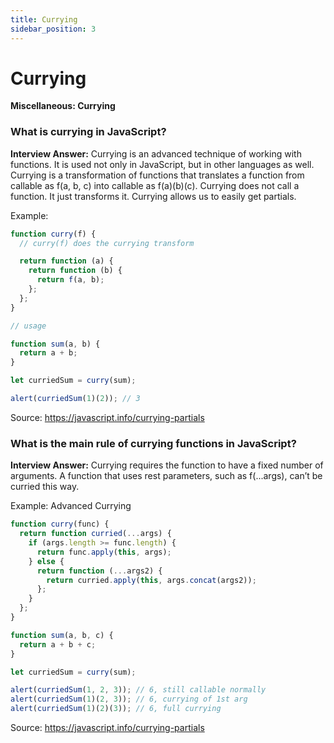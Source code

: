 ```yaml
---
title: Currying
sidebar_position: 3
---
```


# Currying

**Miscellaneous: Currying**

<head>
  <title>Currying - JavaScript Interview Questions & Answers</title>
  <meta charSet="utf-8" />
</head>

### What is currying in JavaScript?

**Interview Answer:** Currying is an advanced technique of working with functions. It is used not only in JavaScript, but in other languages as well. Currying is a transformation of functions that translates a function from callable as f(a, b, c) into callable as f(a)(b)(c). Currying does not call a function. It just transforms it. Currying allows us to easily get partials.

Example:

```js
function curry(f) {
  // curry(f) does the currying transform

  return function (a) {
    return function (b) {
      return f(a, b);
    };
  };
}

// usage

function sum(a, b) {
  return a + b;
}

let curriedSum = curry(sum);

alert(curriedSum(1)(2)); // 3
```

Source: <https://javascript.info/currying-partials>

### What is the main rule of currying functions in JavaScript?

**Interview Answer:** Currying requires the function to have a fixed number of arguments. A function that uses rest parameters, such as f(...args), can’t be curried this way.

Example: Advanced Currying

```js
function curry(func) {
  return function curried(...args) {
    if (args.length >= func.length) {
      return func.apply(this, args);
    } else {
      return function (...args2) {
        return curried.apply(this, args.concat(args2));
      };
    }
  };
}

function sum(a, b, c) {
  return a + b + c;
}

let curriedSum = curry(sum);

alert(curriedSum(1, 2, 3)); // 6, still callable normally
alert(curriedSum(1)(2, 3)); // 6, currying of 1st arg
alert(curriedSum(1)(2)(3)); // 6, full currying
```

Source: <https://javascript.info/currying-partials>
